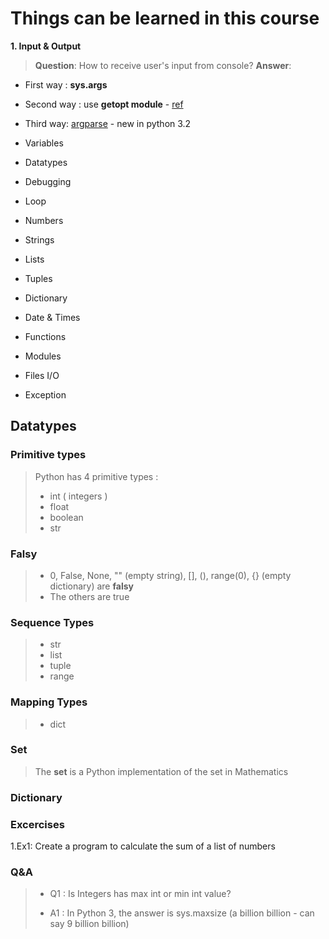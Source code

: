 # Things can be learned in this course

**1. Input & Output**

> **Question**: How to receive user's input from console?
> **Answer**: 

- First way : **sys.args**
- Second way : use **getopt module** - [ref](https://www.tutorialspoint.com/python/python_command_line_arguments.htm)
- Third way: [argparse](https://docs.python.org/3.3/library/argparse.html) - new in python 3.2

- Variables
- Datatypes
- Debugging
- Loop
- Numbers
- Strings
- Lists
- Tuples
- Dictionary
- Date & Times
- Functions
- Modules
- Files I/O
- Exception


## Datatypes

### Primitive types

> Python has 4 primitive types : 
>
> - int ( integers )
> - float
> - boolean
> - str

### Falsy

> - 0, False, None, "" (empty string), [], (), range(0), {} (empty dictionary) are **falsy**
> - The others are true

### Sequence Types

> - str
> - list
> - tuple
> - range

### Mapping Types

> - dict

### Set

> The **set** is a Python implementation of the set in Mathematics 

### Dictionary

### Excercises

1.Ex1: Create a program to calculate the sum of a list of numbers

### Q&A

> - Q1 : Is Integers has max int or min int value?
>
> - A1 : In Python 3, the answer is sys.maxsize (a billion billion - can say 9 billion billion) 


